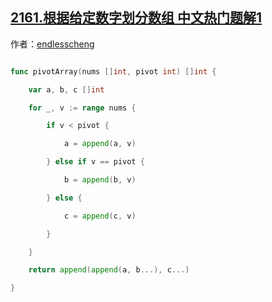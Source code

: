 ## [2161.根据给定数字划分数组 中文热门题解1](https://leetcode.cn/problems/partition-array-according-to-given-pivot/solutions/100000/go-mo-ni-by-endlesscheng-axo2)

作者：[endlesscheng](https://leetcode.cn/u/endlesscheng)

```go
func pivotArray(nums []int, pivot int) []int {
	var a, b, c []int
	for _, v := range nums {
		if v < pivot {
			a = append(a, v)
		} else if v == pivot {
			b = append(b, v)
		} else {
			c = append(c, v)
		}
	}
	return append(append(a, b...), c...)
}
```
